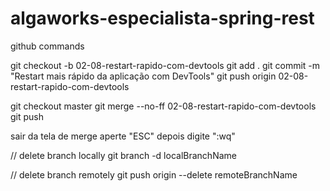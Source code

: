 # algaworks-especialista-spring-rest


github commands

git checkout -b 02-08-restart-rapido-com-devtools
git add .
git commit -m "Restart mais rápido da aplicação com DevTools"
git push origin 02-08-restart-rapido-com-devtools

git checkout master
git merge --no-ff 02-08-restart-rapido-com-devtools
git push

sair da tela de merge
aperte "ESC" depois digite ":wq"

// delete branch locally
git branch -d localBranchName

// delete branch remotely
git push origin --delete remoteBranchName
